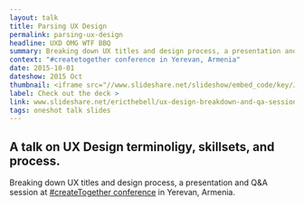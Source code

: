 ```yaml
---
layout: talk
title: Parsing UX Design
permalink: parsing-ux-design
headline: UXD OMG WTF BBQ
summary: Breaking down UX titles and design process, a presentation and Q&A session at <a href="https://href.li/?http://www.createtogether.am/">#createTogether conference</a> in Yerevan, Armenia.
context: "#createtogether conference in Yerevan, Armenia"
date: 2015-10-01
dateshow: 2015 Oct
thumbnail: <iframe src="//www.slideshare.net/slideshow/embed_code/key/JnXaSzFU2SqRox" width="595" height="485" frameborder="0" marginwidth="0" marginheight="0" scrolling="no" allowfullscreen> </iframe>
label: Check out the deck >
link: www.slideshare.net/ericthebell/ux-design-breakdown-and-qa-session-createtogether
tags: oneshot talk slides
---
```


## A talk on UX Design terminoligy, skillsets, and process.

Breaking down UX titles and design process, a presentation and Q&A session at <a href="https://href.li/?http://www.createtogether.am/">#createTogether conference</a> in Yerevan, Armenia.
